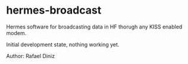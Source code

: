 # hermes-broadcast

Hermes software for broadcasting data in HF thorugh any KISS enabled modem.

Initial development state, nothing working yet.

Author: Rafael Diniz
